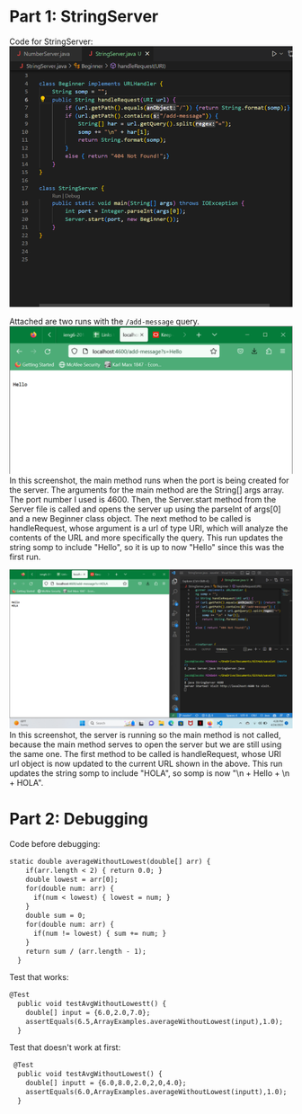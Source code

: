 # Part 1: StringServer

Code for StringServer: 
![Image](one.png)

Attached are two runs with the `/add-message` query.
![Image](two.png)
In this screenshot, the main method runs when the port is being created for the server. The arguments for the main method are the String[] args array. The port number I used is 4600. Then, the Server.start method from the Server file is called and opens the server up using the parseInt of args[0] and a new Beginner class object. The next method to be called is handleRequest, whose argument is a url of type URI, which will analyze the contents of the URL and more specifically the query. This run updates the string somp to include "Hello", so it is up to now "Hello" since this was the first run.

![Image](three.png)
In this screenshot, the server is running so the main method is not called, because the main method serves to open the server but we are still using the same one. The first method to be called is handleRequest, whose URI url object is now updated to the current URL shown in the above. This run updates the string somp to include "HOLA", so somp is now "\n + Hello + \n + HOLA".

# Part 2: Debugging
Code before debugging:
```
static double averageWithoutLowest(double[] arr) {
    if(arr.length < 2) { return 0.0; }
    double lowest = arr[0];
    for(double num: arr) {
      if(num < lowest) { lowest = num; }
    }
    double sum = 0;
    for(double num: arr) {
      if(num != lowest) { sum += num; }
    }
    return sum / (arr.length - 1);
  }
```

Test that works: 
```
@Test
  public void testAvgWithoutLowestt() {
    double[] input = {6.0,2.0,7.0};
    assertEquals(6.5,ArrayExamples.averageWithoutLowest(input),1.0);
  }
```

Test that doesn't work at first:
```
 @Test
  public void testAvgWithoutLowest() {
    double[] inputt = {6.0,8.0,2.0,2,0,4.0};
    assertEquals(6.0,ArrayExamples.averageWithoutLowest(inputt),1.0);
  }
  ```
